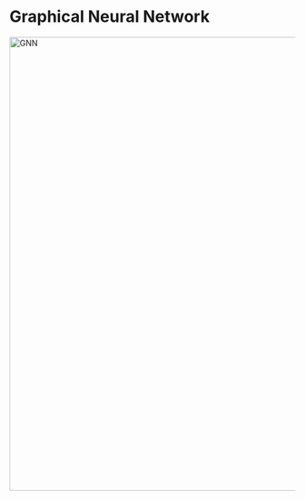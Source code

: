 # Graphical Neural Network

<img src="https://github.com/zixi-liu/Graphical-Neural-Network/blob/main/Img/gnn-architecture.PNG" alt="GNN" width = "800"/>

 <br />
